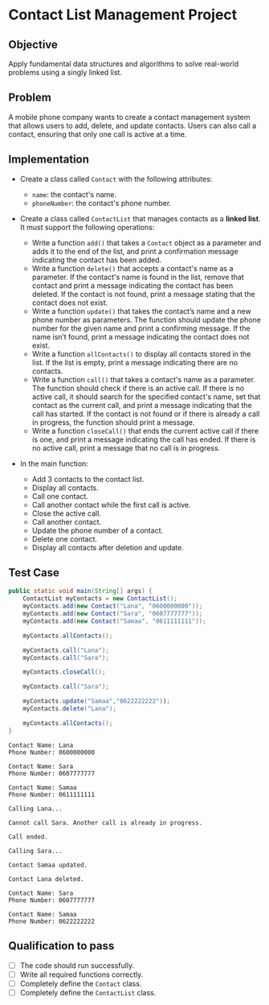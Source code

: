 # Contact List Management Project

## Objective
Apply fundamental data structures and algorithms to solve real-world problems using a singly linked list.

## Problem
A mobile phone company wants to create a contact management system that allows users to add, delete, and update contacts. Users can also call a contact, ensuring that only one call is active at a time.

## Implementation
- Create a class called `Contact` with the following attributes:
  - `name`: the contact's name.
  - `phoneNumber`: the contact's phone number.
   
- Create a class called `ContactList` that manages contacts as a **linked list**. It must support the following operations:
  - Write a function `add()` that takes a `Contact` object as a parameter and adds it to the end of the list, and print a confirmation message indicating the contact has been added.
  - Write a function `delete()` that accepts a contact's name as a parameter. If the contact's name is found in the list, remove that contact and print a message indicating the contact has been deleted. If the contact is not found, print a message stating that the contact does not exist.
  - Write a function `update()` that takes the contact’s name and a new phone number as parameters. The function should update the phone number for the given name and print a confirming message.  If the name isn’t found, print a message indicating the contact does not exist. 
  - Write a function `allContacts()` to display all contacts stored in the list. If the list is empty, print a message indicating there are no contacts.
  - Write a function `call()` that takes a contact's name as a parameter. The function should check if there is an active call. If there is no active call, it should search for the specified contact's name, set that contact as the current call, and print a message indicating that the call has started. If the contact is not found or if there is already a call in progress, the function should print a message.
  - Write a function `closeCall()` that ends the current active call if there is one, and print a message indicating the call has ended. If there is no active call, print a message that no call is in progress.

- In the main function:
  - Add 3 contacts to the contact list.
  - Display all contacts.
  - Call one contact.
  - Call another contact while the first call is active.
  - Close the active call.
  - Call another contact.
  - Update the phone number of a contact.
  - Delete one contact.
  - Display all contacts after deletion and update.


## Test Case
```java
public static void main(String[] args) {
    ContactList myContacts = new ContactList();
    myContacts.add(new Contact("Lana", "0600000000"));
    myContacts.add(new Contact("Sara", "0607777777"));
    myContacts.add(new Contact("Samaa", "0611111111"));

    myContacts.allContacts();

    myContacts.call("Lana");
    myContacts.call("Sara"); 

    myContacts.closeCall();

    myContacts.call("Sara");

    myContacts.update("Samaa","0622222222"));
    myContacts.delete("Lana");

    myContacts.allContacts();
}
```
```
Contact Name: Lana
Phone Number: 0600000000

Contact Name: Sara
Phone Number: 0607777777

Contact Name: Samaa
Phone Number: 0611111111

Calling Lana...

Cannot call Sara. Another call is already in progress.

Call ended.

Calling Sara...

Contact Samaa updated.

Contact Lana deleted.

Contact Name: Sara
Phone Number: 0607777777

Contact Name: Samaa
Phone Number: 0622222222
```

## Qualification to pass
- [ ] The code should run successfully.
- [ ] Write all required functions correctly.
- [ ] Completely define the `Contact` class.
- [ ] Completely define the `ContactList` class.
